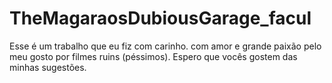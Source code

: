 # TheMagaraosDubiousGarage_facul
Esse é um trabalho que eu fiz com carinho. com amor e grande paixão pelo meu gosto por filmes ruins (péssimos). Espero que vocês gostem das minhas sugestões. 
